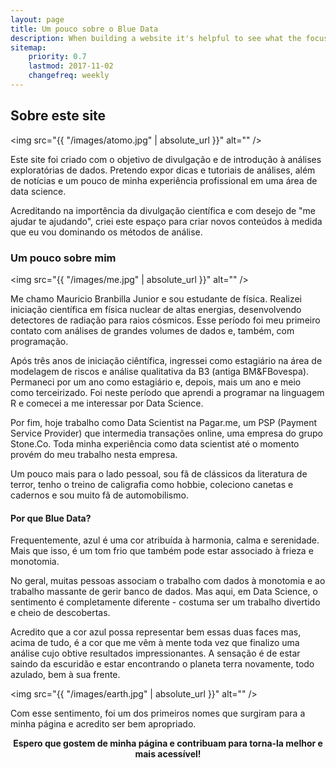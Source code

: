 ```yaml
---
layout: page
title: Um pouco sobre o Blue Data
description: When building a website it's helpful to see what the focus of your site is. This page is an example of how to show a website's focus.
sitemap:
    priority: 0.7
    lastmod: 2017-11-02
    changefreq: weekly
---
```

## Sobre este site

<span class="image left"><img src="{{ "/images/atomo.jpg" | absolute_url }}" alt="" /></span>

Este site foi criado com o objetivo de divulgação e de introdução à análises exploratórias de dados. Pretendo expor dicas e tutoriais de análises, além de notícias e um pouco de minha experiência profissional em uma área de data science. 

Acreditando na importência da divulgação científica e com desejo de "me ajudar te ajudando", criei este espaço para criar novos conteúdos à medida que eu vou dominando os métodos de análise.

### Um pouco sobre mim

<span class="image right"><img src="{{ "/images/me.jpg" | absolute_url }}" alt="" /></span>

  Me chamo Mauricio Branbilla Junior e sou estudante de física. Realizei iniciação científica em física nuclear de altas energias, desenvolvendo detectores de radiação para raios cósmicos. Esse período foi meu primeiro contato com análises de grandes volumes de dados e, também, com programação. 

  Após três anos de iniciação ciêntífica, ingressei como estagiário na área de modelagem de riscos e análise qualitativa da B3 (antiga BM&FBovespa). Permaneci por um ano como estagiário e, depois, mais um ano e meio como terceirizado. Foi neste período que aprendi a programar na linguagem R e comecei a me interessar por Data Science.

  Por fim, hoje trabalho como Data Scientist na Pagar.me, um PSP (Payment Service Provider) que intermedia transações online, uma empresa do grupo Stone.Co. Toda minha experiência como data scientist até o momento provém do meu trabalho nesta empresa.

  Um pouco mais para o lado pessoal, sou fã de clássicos da literatura de terror, tenho o treino de caligrafia como hobbie, coleciono canetas e cadernos e sou muito fã de automobilismo. 

#### Por que Blue Data?
  Frequentemente, azul é uma cor atribuída à harmonia, calma e serenidade. Mais que isso, é um tom frio que também pode estar associado à frieza e monotomia. 

  No geral, muitas pessoas associam o trabalho com dados à monotomia e ao trabalho massante de gerir banco de dados. Mas aqui, em Data Science, o sentimento é completamente diferente - costuma ser um trabalho divertido e cheio de descobertas.

  Acredito que a cor azul possa representar bem essas duas faces mas, acima de tudo, é a cor que me vêm à mente toda vez que finalizo uma análise cujo obtive resultados impressionantes. A sensação é de estar saindo da escuridão e estar encontrando o planeta terra novamente, todo azulado, bem à sua frente. 

<span class="image center"><img src="{{ "/images/earth.jpg" | absolute_url }}" alt="" /></span>

  Com esse sentimento, foi um dos primeiros nomes que surgiram para a minha página e acredito ser bem apropriado. 


<div class="box">
  <p style="text-align: center;">
  <b>Espero que gostem de minha página e contribuam para torna-la melhor e mais acessível!</b>
  </p>
</div>
